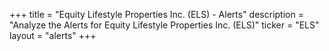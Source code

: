 +++
title = "Equity Lifestyle Properties Inc. (ELS) - Alerts"
description = "Analyze the Alerts for Equity Lifestyle Properties Inc. (ELS)"
ticker = "ELS"
layout = "alerts"
+++

